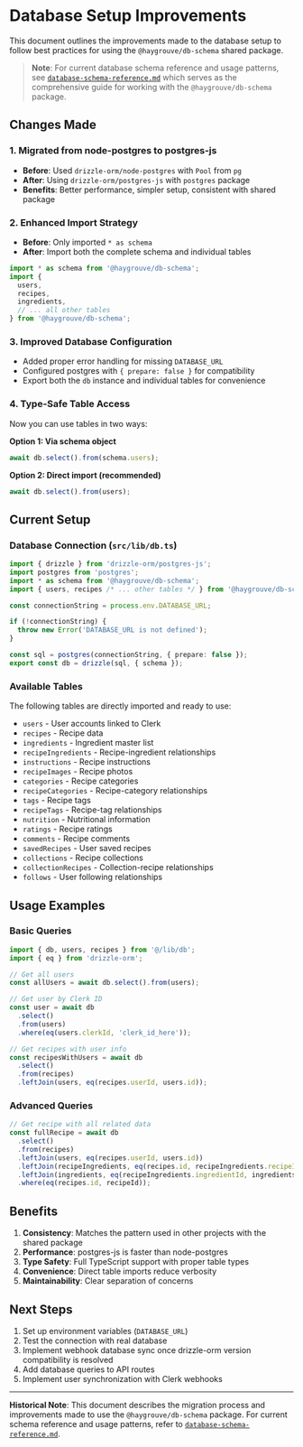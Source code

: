 # Database Setup Improvements

This document outlines the improvements made to the database setup to follow best practices for using the `@haygrouve/db-schema` shared package.

> **Note**: For current database schema reference and usage patterns, see [`database-schema-reference.md`](./database-schema-reference.md) which serves as the comprehensive guide for working with the `@haygrouve/db-schema` package.

## Changes Made

### 1. **Migrated from node-postgres to postgres-js**

- **Before**: Used `drizzle-orm/node-postgres` with `Pool` from `pg`
- **After**: Using `drizzle-orm/postgres-js` with `postgres` package
- **Benefits**: Better performance, simpler setup, consistent with shared package

### 2. **Enhanced Import Strategy**

- **Before**: Only imported `* as schema`
- **After**: Import both the complete schema and individual tables

```typescript
import * as schema from '@haygrouve/db-schema';
import {
  users,
  recipes,
  ingredients,
  // ... all other tables
} from '@haygrouve/db-schema';
```

### 3. **Improved Database Configuration**

- Added proper error handling for missing `DATABASE_URL`
- Configured postgres with `{ prepare: false }` for compatibility
- Export both the `db` instance and individual tables for convenience

### 4. **Type-Safe Table Access**

Now you can use tables in two ways:

**Option 1: Via schema object**

```typescript
await db.select().from(schema.users);
```

**Option 2: Direct import (recommended)**

```typescript
await db.select().from(users);
```

## Current Setup

### Database Connection (`src/lib/db.ts`)

```typescript
import { drizzle } from 'drizzle-orm/postgres-js';
import postgres from 'postgres';
import * as schema from '@haygrouve/db-schema';
import { users, recipes /* ... other tables */ } from '@haygrouve/db-schema';

const connectionString = process.env.DATABASE_URL;

if (!connectionString) {
  throw new Error('DATABASE_URL is not defined');
}

const sql = postgres(connectionString, { prepare: false });
export const db = drizzle(sql, { schema });
```

### Available Tables

The following tables are directly imported and ready to use:

- `users` - User accounts linked to Clerk
- `recipes` - Recipe data
- `ingredients` - Ingredient master list
- `recipeIngredients` - Recipe-ingredient relationships
- `instructions` - Recipe instructions
- `recipeImages` - Recipe photos
- `categories` - Recipe categories
- `recipeCategories` - Recipe-category relationships
- `tags` - Recipe tags
- `recipeTags` - Recipe-tag relationships
- `nutrition` - Nutritional information
- `ratings` - Recipe ratings
- `comments` - Recipe comments
- `savedRecipes` - User saved recipes
- `collections` - Recipe collections
- `collectionRecipes` - Collection-recipe relationships
- `follows` - User following relationships

## Usage Examples

### Basic Queries

```typescript
import { db, users, recipes } from '@/lib/db';
import { eq } from 'drizzle-orm';

// Get all users
const allUsers = await db.select().from(users);

// Get user by Clerk ID
const user = await db
  .select()
  .from(users)
  .where(eq(users.clerkId, 'clerk_id_here'));

// Get recipes with user info
const recipesWithUsers = await db
  .select()
  .from(recipes)
  .leftJoin(users, eq(recipes.userId, users.id));
```

### Advanced Queries

```typescript
// Get recipe with all related data
const fullRecipe = await db
  .select()
  .from(recipes)
  .leftJoin(users, eq(recipes.userId, users.id))
  .leftJoin(recipeIngredients, eq(recipes.id, recipeIngredients.recipeId))
  .leftJoin(ingredients, eq(recipeIngredients.ingredientId, ingredients.id))
  .where(eq(recipes.id, recipeId));
```

## Benefits

1. **Consistency**: Matches the pattern used in other projects with the shared package
2. **Performance**: postgres-js is faster than node-postgres
3. **Type Safety**: Full TypeScript support with proper table types
4. **Convenience**: Direct table imports reduce verbosity
5. **Maintainability**: Clear separation of concerns

## Next Steps

1. Set up environment variables (`DATABASE_URL`)
2. Test the connection with real database
3. Implement webhook database sync once drizzle-orm version compatibility is resolved
4. Add database queries to API routes
5. Implement user synchronization with Clerk webhooks

---

**Historical Note**: This document describes the migration process and improvements made to use the `@haygrouve/db-schema` package. For current schema reference and usage patterns, refer to [`database-schema-reference.md`](./database-schema-reference.md).
